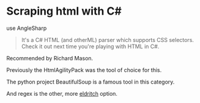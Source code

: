 # Scraping html with C#

use AngleSharp 

> It's a C# HTML (and otherML) parser which supports CSS selectors. Check it out next time you're playing with HTML in C#.

Recommended by Richard Mason.

Previously the HtmlAgilityPack was the tool of choice for this. 

The python project BeautifulSoup is a famous tool in this category.

And regex is the other, more [eldritch](http://stackoverflow.com/a/1732454) option.